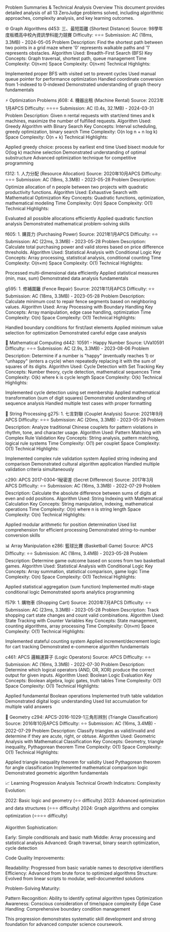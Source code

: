 Problem Summaries & Technical Analysis
Overview
This document provides detailed analysis of all 13 ZeroJudge problems solved, including algorithmic approaches, complexity analysis, and key learning outcomes.

🌐 Graph Algorithms
d453: 三、最短距離 (Shortest Distance)
Source: 98學年度板橋高中校內資訊學科能力競賽
Difficulty: ⭐⭐⭐
Submission: AC (18ms, 3.3MB) - 2024-05-05
Problem Description:
Find the shortest path between two points in a grid maze where '0' represents walkable paths and '1' represents obstacles.
Algorithm Used: Breadth-First Search (BFS)
Key Concepts: Graph traversal, shortest path, queue management
Time Complexity: O(n×m)
Space Complexity: O(n×m)
Technical Highlights:

Implemented proper BFS with visited set to prevent cycles
Used manual queue pointer for performance optimization
Handled coordinate conversion from 1-indexed to 0-indexed
Demonstrated understanding of graph theory fundamentals


⚡ Optimization Problems
j608: 4. 機器出租 (Machine Rental)
Source: 2023年1月APCS
Difficulty: ⭐⭐⭐⭐
Submission: AC (0.4s, 32.1MB) - 2024-03-31
Problem Description:
Given n rental requests with start/end times and k machines, maximize the number of fulfilled requests.
Algorithm Used: Greedy Algorithm with Binary Search
Key Concepts: Interval scheduling, greedy optimization, binary search
Time Complexity: O(n log n + n log k)
Space Complexity: O(n + k)
Technical Highlights:

Applied greedy choice: process by earliest end time
Used bisect module for O(log k) machine selection
Demonstrated understanding of optimal substructure
Advanced optimization technique for competitive programming

f312: 1. 人力分配 (Resource Allocation)
Source: 2020年10月APCS
Difficulty: ⭐⭐⭐
Submission: AC (18ms, 3.3MB) - 2023-05-28
Problem Description:
Optimize allocation of n people between two projects with quadratic productivity functions.
Algorithm Used: Exhaustive Search with Mathematical Optimization
Key Concepts: Quadratic functions, optimization, mathematical modeling
Time Complexity: O(n)
Space Complexity: O(1)
Technical Highlights:

Evaluated all possible allocations efficiently
Applied quadratic function analysis
Demonstrated mathematical problem-solving skills

f605: 1. 購買力 (Purchasing Power)
Source: 2021年1月APCS
Difficulty: ⭐⭐
Submission: AC (22ms, 3.3MB) - 2023-05-28
Problem Description:
Calculate total purchasing power and valid stores based on price difference thresholds.
Algorithm Used: Statistical Analysis with Conditional Logic
Key Concepts: Array processing, statistical analysis, conditional counting
Time Complexity: O(n×m)
Space Complexity: O(1)
Technical Highlights:

Processed multi-dimensional data efficiently
Applied statistical measures (min, max, sum)
Demonstrated data analysis fundamentals

g595: 1. 修補圍籬 (Fence Repair)
Source: 2021年11月APCS
Difficulty: ⭐⭐
Submission: AC (18ms, 3.3MB) - 2023-05-28
Problem Description:
Calculate minimum cost to repair fence segments based on neighboring values.
Algorithm Used: Array Processing with Boundary Handling
Key Concepts: Array manipulation, edge case handling, optimization
Time Complexity: O(n)
Space Complexity: O(1)
Technical Highlights:

Handled boundary conditions for first/last elements
Applied minimum value selection for optimization
Demonstrated careful edge case analysis


🔢 Mathematical Computing
d442: 10591 - Happy Number
Source: UVa10591
Difficulty: ⭐⭐⭐
Submission: AC (2.9s, 3.3MB) - 2023-08-06
Problem Description:
Determine if a number is "happy" (eventually reaches 1) or "unhappy" (enters a cycle) when repeatedly replacing it with the sum of squares of its digits.
Algorithm Used: Cycle Detection with Set Tracking
Key Concepts: Number theory, cycle detection, mathematical sequences
Time Complexity: O(k) where k is cycle length
Space Complexity: O(k)
Technical Highlights:

Implemented cycle detection using set membership
Applied mathematical transformation (sum of digit squares)
Demonstrated understanding of sequence analysis
Handled multiple test cases with proper formatting


📝 String Processing
g275: 1. 七言對聯 (Couplet Analysis)
Source: 2021年9月APCS
Difficulty: ⭐⭐⭐
Submission: AC (20ms, 3.3MB) - 2023-05-28
Problem Description:
Analyze traditional Chinese couplets for pattern violations in rhythm, tone, and character usage.
Algorithm Used: Pattern Matching with Complex Rule Validation
Key Concepts: String analysis, pattern matching, logical rule systems
Time Complexity: O(1) per couplet
Space Complexity: O(1)
Technical Highlights:

Implemented complex rule validation system
Applied string indexing and comparison
Demonstrated cultural algorithm application
Handled multiple validation criteria simultaneously

c290: APCS 2017-0304-1秘密差 (Secret Difference)
Source: 2017年3月APCS
Difficulty: ⭐⭐
Submission: AC (16ms, 3.3MB) - 2022-07-29
Problem Description:
Calculate the absolute difference between sums of digits at even and odd positions.
Algorithm Used: String Indexing with Mathematical Calculation
Key Concepts: String manipulation, indexing, mathematical operations
Time Complexity: O(n) where n is string length
Space Complexity: O(n)
Technical Highlights:

Applied modular arithmetic for position determination
Used list comprehension for efficient processing
Demonstrated string-to-number conversion skills


📊 Array Manipulation
e286: 籃球比賽 (Basketball Game)
Source: APCS
Difficulty: ⭐⭐
Submission: AC (18ms, 3.4MB) - 2023-05-28
Problem Description:
Determine game outcome based on scores from two basketball games.
Algorithm Used: Statistical Analysis with Conditional Logic
Key Concepts: Array summation, statistical comparison, game logic
Time Complexity: O(n)
Space Complexity: O(1)
Technical Highlights:

Applied statistical aggregation (sum function)
Implemented multi-stage conditional logic
Demonstrated sports analytics programming

f579: 1. 購物車 (Shopping Cart)
Source: 2020年7月APCS
Difficulty: ⭐⭐
Submission: AC (23ms, 3.3MB) - 2023-05-28
Problem Description:
Track shopping cart state changes and count valid combinations.
Algorithm Used: State Tracking with Counter Variables
Key Concepts: State management, counting algorithms, array processing
Time Complexity: O(n×m)
Space Complexity: O(1)
Technical Highlights:

Implemented stateful counting system
Applied increment/decrement logic for cart tracking
Demonstrated e-commerce algorithm fundamentals

c461: APCS 邏輯運算子 (Logic Operators)
Source: APCS
Difficulty: ⭐⭐
Submission: AC (16ms, 3.3MB) - 2022-07-30
Problem Description:
Determine which logical operators (AND, OR, XOR) produce the correct output for given inputs.
Algorithm Used: Boolean Logic Evaluation
Key Concepts: Boolean algebra, logic gates, truth tables
Time Complexity: O(1)
Space Complexity: O(1)
Technical Highlights:

Applied fundamental Boolean operations
Implemented truth table validation
Demonstrated digital logic understanding
Used list accumulation for multiple valid answers


📐 Geometry
c294: APCS-2016-1029-1三角形辨別 (Triangle Classification)
Source: 2016年10月APCS
Difficulty: ⭐⭐
Submission: AC (16ms, 3.4MB) - 2022-07-29
Problem Description:
Classify triangles as valid/invalid and determine if they are acute, right, or obtuse.
Algorithm Used: Geometric Analysis with Mathematical Classification
Key Concepts: Geometry, triangle inequality, Pythagorean theorem
Time Complexity: O(1)
Space Complexity: O(1)
Technical Highlights:

Applied triangle inequality theorem for validity
Used Pythagorean theorem for angle classification
Implemented mathematical comparison logic
Demonstrated geometric algorithm fundamentals


📈 Learning Progression Analysis
Technical Growth Indicators:
Complexity Evolution:

2022: Basic logic and geometry (⭐⭐ difficulty)
2023: Advanced optimization and data structures (⭐⭐⭐ difficulty)
2024: Graph algorithms and complex optimization (⭐⭐⭐⭐ difficulty)

Algorithm Sophistication:

Early: Simple conditionals and basic math
Middle: Array processing and statistical analysis
Advanced: Graph traversal, binary search optimization, cycle detection

Code Quality Improvements:

Readability: Progressed from basic variable names to descriptive identifiers
Efficiency: Advanced from brute force to optimized algorithms
Structure: Evolved from linear scripts to modular, well-documented solutions

Problem-Solving Maturity:

Pattern Recognition: Ability to identify optimal algorithm types
Optimization Awareness: Conscious consideration of time/space complexity
Edge Case Handling: Comprehensive boundary condition management

This progression demonstrates systematic skill development and strong foundation for advanced computer science coursework.
